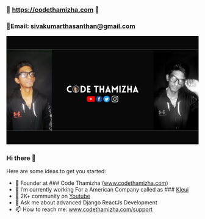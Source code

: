 ### 🔵 https://codethamizha.com 🚀
### 📧Email: sivakumarthasanthan@gmail.com
<img src="images/Purple and Green Auto Company Facebook Ad.png" />

### Hi there 👋

Here are some ideas to get you started:

- 🔭 Founder at ### Code Thamizha (www.codethamizha.com)
- 🌱 I’m currently working For a American Company called as ### <a href="https://www.youtube.com/codethamizhathasatech">Kleui</a>
- 👯 2K+ community on <a href="https://www.youtube.com/codethamizhathasatech">Youtube</a>
- 💬 Ask me about advanced Django ReactJs Development
- 📫 How to reach me: www.codethamizha.com/support
